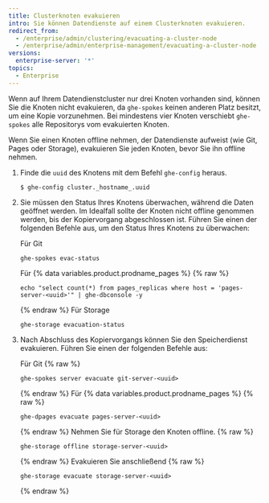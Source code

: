 ```yaml
---
title: Clusterknoten evakuieren
intro: Sie können Datendienste auf einem Clusterknoten evakuieren.
redirect_from:
  - /enterprise/admin/clustering/evacuating-a-cluster-node
  - /enterprise/admin/enterprise-management/evacuating-a-cluster-node
versions:
  enterprise-server: '*'
topics:
  - Enterprise
---
```


Wenn auf Ihrem Datendienstcluster nur drei Knoten vorhanden sind, können Sie die Knoten nicht evakuieren, da `ghe-spokes` keinen anderen Platz besitzt, um eine Kopie vorzunehmen. Bei mindestens vier Knoten verschiebt `ghe-spokes` alle Repositorys vom evakuierten Knoten.

Wenn Sie einen Knoten offline nehmen, der Datendienste aufweist (wie Git, Pages oder Storage), evakuieren Sie jeden Knoten, bevor Sie ihn offline nehmen.

1. Finde die `uuid` des Knotens mit dem Befehl `ghe-config` heraus.

    ```
    $ ghe-config cluster._hostname_.uuid
    ```

2. Sie müssen den Status Ihres Knotens überwachen, während die Daten geöffnet werden. Im Idealfall sollte der Knoten nicht offline genommen werden, bis der Kopiervorgang abgeschlossen ist. Führen Sie einen der folgenden Befehle aus, um den Status Ihres Knotens zu überwachen:

    Für Git
    ```
    ghe-spokes evac-status
    ```
    Für {% data variables.product.prodname_pages %}
    {% raw %}
    ```
    echo "select count(*) from pages_replicas where host = 'pages-server-<uuid>'" | ghe-dbconsole -y
    ```
    {% endraw %}
    Für Storage
    ```
    ghe-storage evacuation-status
    ```

3. Nach Abschluss des Kopiervorgangs können Sie den Speicherdienst evakuieren. Führen Sie einen der folgenden Befehle aus:

    Für Git
    {% raw %}
    ```
    ghe-spokes server evacuate git-server-<uuid>
    ```
    {% endraw %}
    Für {% data variables.product.prodname_pages %}
    {% raw %}
    ```
    ghe-dpages evacuate pages-server-<uuid>
    ```
    {% endraw %}
    Nehmen Sie für Storage den Knoten offline.
    {% raw %}
    ```
    ghe-storage offline storage-server-<uuid>
    ```
    {% endraw %}
      Evakuieren Sie anschließend
    {% raw %}
    ```
    ghe-storage evacuate storage-server-<uuid>
    ```
    {% endraw %}
